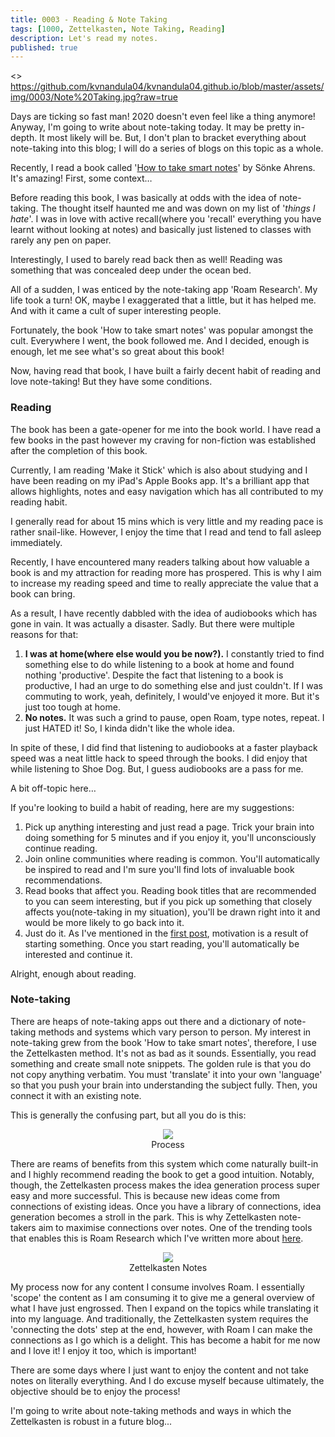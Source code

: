 ```yaml
---
title: 0003 - Reading & Note Taking
tags: [1000, Zettelkasten, Note Taking, Reading]
description: Let's read my notes.
published: true
---
```


<>
https://github.com/kvnandula04/kvnandula04.github.io/blob/master/assets/img/0003/Note%20Taking.jpg?raw=true

Days are ticking so fast man! 2020 doesn&#39;t even feel like a thing anymore! Anyway, I&#39;m going to write about note-taking today. It may be pretty in-depth. It most likely will be. But, I don&#39;t plan to bracket everything about note-taking into this blog; I will do a series of blogs on this topic as a whole.

Recently, I read a book called &#39;[How to take smart notes](https://www.amazon.co.uk/How-Take-Smart-Notes-Nonfiction/dp/1542866502/ref=sr_1_1?adgrpid=57289818633&amp;dchild=1&amp;gclid=CjwKCAjw4MP5BRBtEiwASfwAL1aBbo3pBhfPUxobTJiKONb7iywHPugu35wOzHiHU5SI7AgHD4uOyxoCUf8QAvD_BwE&amp;hvadid=272827370042&amp;hvdev=c&amp;hvlocphy=1006621&amp;hvnetw=g&amp;hvqmt=e&amp;hvrand=716093766392939631&amp;hvtargid=kwd-431918004859&amp;hydadcr=24430_1816092&amp;keywords=how+to+take+smart+notes&amp;qid=1597088109&amp;sr=8-1&amp;tag=googhydr-21)&#39; by Sönke Ahrens. It&#39;s amazing! First, some context…

Before reading this book, I was basically at odds with the idea of note-taking. The thought itself haunted me and was down on my list of &#39;_things I hate_&#39;. I was in love with active recall(where you &#39;recall&#39; everything you have learnt without looking at notes) and basically just listened to classes with rarely any pen on paper.

Interestingly, I used to barely read back then as well! Reading was something that was concealed deep under the ocean bed.

All of a sudden, I was enticed by the note-taking app &#39;Roam Research&#39;. My life took a turn! OK, maybe I exaggerated that a little, but it has helped me. And with it came a cult of super interesting people.

Fortunately, the book &#39;How to take smart notes&#39; was popular amongst the cult. Everywhere I went, the book followed me. And I decided, enough is enough, let me see what&#39;s so great about this book!

Now, having read that book, I have built a fairly decent habit of reading and love note-taking! But they have some conditions.

### Reading

The book has been a gate-opener for me into the book world. I have read a few books in the past however my craving for non-fiction was established after the completion of this book.

Currently, I am reading &#39;Make it Stick&#39; which is also about studying and I have been reading on my iPad&#39;s Apple Books app. It&#39;s a brilliant app that allows highlights, notes and easy navigation which has all contributed to my reading habit.

I generally read for about 15 mins which is very little and my reading pace is rather snail-like. However, I enjoy the time that I read and tend to fall asleep immediately.

Recently, I have encountered many readers talking about how valuable a book is and my attraction for reading more has prospered. This is why I aim to increase my reading speed and time to really appreciate the value that a book can bring.

As a result, I have recently dabbled with the idea of audiobooks which has gone in vain. It was actually a disaster. Sadly. But there were multiple reasons for that:

1. **I was at home(where else would you be now?).** I constantly tried to find something else to do while listening to a book at home and found nothing &#39;productive&#39;. Despite the fact that listening to a book is productive, I had an urge to do something else and just couldn&#39;t. If I was commuting to work, yeah, definitely, I would&#39;ve enjoyed it more. But it&#39;s just too tough at home.
2. **No notes.** It was such a grind to pause, open Roam, type notes, repeat. I just HATED it! So, I kinda didn&#39;t like the whole idea.

In spite of these, I did find that listening to audiobooks at a faster playback speed was a neat little hack to speed through the books. I did enjoy that while listening to Shoe Dog. But, I guess audiobooks are a pass for me.

A bit off-topic here…

If you&#39;re looking to build a habit of reading, here are my suggestions:

1. Pick up anything interesting and just read a page. Trick your brain into doing something for 5 minutes and if you enjoy it, you&#39;ll unconsciously continue reading.
2. Join online communities where reading is common. You&#39;ll automatically be inspired to read and I&#39;m sure you&#39;ll find lots of invaluable book recommendations.
3. Read books that affect you. Reading book titles that are recommended to you can seem interesting, but if you pick up something that closely affects you(note-taking in my situation), you&#39;ll be drawn right into it and would be more likely to go back into it.
4. Just do it. As I&#39;ve mentioned in the [first post](https://wiki.karsidonline.com/inception/), motivation is a result of starting something. Once you start reading, you&#39;ll automatically be interested and continue it.

Alright, enough about reading.

### Note-taking

There are heaps of note-taking apps out there and a dictionary of note-taking methods and systems which vary person to person. My interest in note-taking grew from the book &#39;How to take smart notes&#39;, therefore, I use the Zettelkasten method. It&#39;s not as bad as it sounds. Essentially, you read something and create small note snippets. The golden rule is that you do not copy anything verbatim. You must &#39;translate&#39; it into your own &#39;language&#39; so that you push your brain into understanding the subject fully. Then, you connect it with an existing note.

This is generally the confusing part, but all you do is this:

<p align="center">
  <img src="https://github.com/kvnandula04/kvnandula04.github.io/blob/master/assets/img/0003/Process.png?raw=true"><br>
  Process
</p>

There are reams of benefits from this system which come naturally built-in and I highly recommend reading the book to get a good intuition. Notably, though, the Zettelkasten process makes the idea generation process super easy and more successful. This is because new ideas come from connections of existing ideas. Once you have a library of connections, idea generation becomes a stroll in the park. This is why Zettelkasten note-takers aim to maximise connections over notes. One of the trending tools that enables this is Roam Research which I&#39;ve written more about [here](https://www.karsidonline.com/top-3-productivity-apps-you-should-use/).

<p align="center">
  <img src="https://github.com/kvnandula04/kvnandula04.github.io/blob/master/assets/img/0003/Zettelkasten%20Notes.png?raw=true"><br>
  Zettelkasten Notes
</p>

My process now for any content I consume involves Roam. I essentially &#39;scope&#39; the content as I am consuming it to give me a general overview of what I have just engrossed. Then I expand on the topics while translating it into my language. And traditionally, the Zettelkasten system requires the &#39;connecting the dots&#39; step at the end, however, with Roam I can make the connections as I go which is a delight. This has become a habit for me now and I love it! I enjoy it too, which is important!

There are some days where I just want to enjoy the content and not take notes on literally everything. And I do excuse myself because ultimately, the objective should be to enjoy the process!

I&#39;m going to write about note-taking methods and ways in which the Zettelkasten is robust in a future blog...

